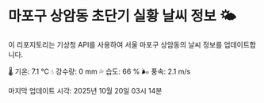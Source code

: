 
# 마포구 상암동 초단기 실황 날씨 정보 🌤️

이 리포지토리는 기상청 API를 사용하여 서울 마포구 상암동의 날씨 정보를 업데이트합니다. 

🌡️ 기온: 7.1 ℃
💧 강수량: 0 mm
💦 습도: 66 %
🌬️ 풍속: 2.1 m/s

마지막 업데이트 시각: 2025년 10월 20일 03시 14분    
